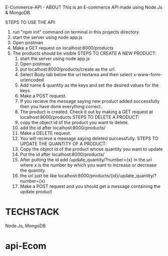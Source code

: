 E-Commerce-API - ABOUT This is an E-commerce API made using Node.Js & MongoDB. 

STEPS TO USE THE API: 
1) run "npm init" command on terminal in this projects directory
2) start the server using node app.js
3) Open postman
4) Make a GET request on localhost:8000/products
5) The products should be visible
STEPS TO CREATE A NEW PRODUCT:
   1) start the server using node app.js
   2) Open postman
   3) put localhost:8000/products/create as the url.
   4) Select Body tab below the url textarea and then select x-www-form-urlencoded
   5) Add name & quantity as the keys and set the desired values for the keys.
   6) Make a POST request.
   7) If you recieve the message saying new product added successfully then you have done everything correct.
   8) The product is created. Check it out by making a GET request at localhost:8000/products
STEPS TO DELETE A PRODUCT:
   1) copy the object id of the product you want to delete.
   2) add the id after localhost:8000/products/
   3) Make a DELETE request.
   4) You will recieve a message saying deleted successfully.
STEPS TO UPDATE THE QUANTITY OF A PRODUCT:
   1) Copy the object id of the product whose quantity you want to update
   2) Put the id after localhost:8000/products/
   3) After putting the id add /update_quantity/?number={x} in the url where x is the number by which you want to increase or decrease the quantity.
   4) the url just be like localhost:8000/products/{id}/update_quantity/?number={x}
   5) Make a POST request and you should get a message containing the update product
  # TECHSTACK 
  Node.Js, 
  MongoDB 
  # api-Ecom
